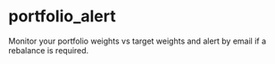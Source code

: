 # portfolio_alert

Monitor your portfolio weights vs target weights and alert by email if a rebalance is required.
